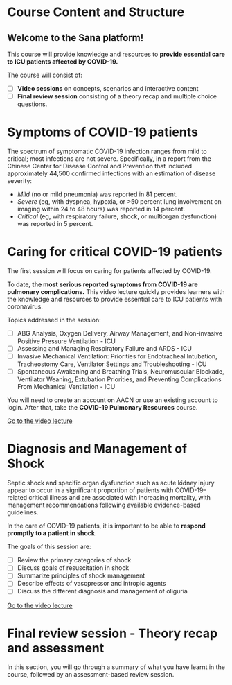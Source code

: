 # Course Content and Structure

## Welcome to the Sana platform!

This course will provide knowledge and resources to **provide essential care to ICU patients affected by COVID-19.**

The course will consist of:
- [ ] **Video sessions** on concepts, scenarios and interactive content
- [ ] **Final review session** consisting of a theory recap and multiple choice questions.

# Symptoms of COVID-19 patients

The spectrum of symptomatic COVID-19 infection ranges from mild to critical; most infections are not severe. Specifically, in a report from the Chinese Center for Disease Control and Prevention that included approximately 44,500 confirmed infections with an estimation of disease severity:

- *Mild* (no or mild pneumonia) was reported in 81 percent.
- *Severe* (eg, with dyspnea, hypoxia, or >50 percent lung involvement on imaging within 24 to 48 hours) was reported in 14 percent.
- *Critical* (eg, with respiratory failure, shock, or multiorgan dysfunction) was reported in 5 percent.


# Caring for critical COVID-19 patients

The first session will focus on caring for patients affected by COVID-19.

To date, **the most serious reported symptoms from COVID-19 are pulmonary complications.** This video lecture quickly provides learners with the knowledge and resources to provide essential care to ICU patients with coronavirus.

Topics addressed in the session:
- [ ] ABG Analysis, Oxygen Delivery, Airway Management, and Non-invasive Positive Pressure Ventilation - ICU
- [ ] Assessing and Managing Respiratory Failure and ARDS - ICU
- [ ] Invasive Mechanical Ventilation: Priorities for Endotracheal Intubation, Tracheostomy Care, Ventilator Settings and Troubleshooting - ICU
- [ ] Spontaneous Awakening and Breathing Trials, Neuromuscular Blockade, Ventilator Weaning, Extubation Priorities, and Preventing Complications From Mechanical Ventilation - ICU

You will need to create an account on AACN or use an existing account to login. After that, take the **COVID-19 Pulmonary Resources** course.

[Go to the video lecture](https://www.aacn.org/education/online-courses/covid-19-pulmonary-ards-and-ventilator-resources?sc_camp=D89A9158E9C34910A638BAF9931DE4F0&_zs=s8ESX&_zl=ewR22)


# Diagnosis and Management of Shock

Septic shock and specific organ dysfunction such as acute kidney injury appear to occur in a significant proportion of patients with COVID-19–related critical illness and are associated with increasing mortality, with management recommendations following available evidence-based guidelines.

In the care of COVID-19 patients, it is important to be able to **respond promptly to a patient in shock**.

The goals of this session are:
- [ ] Review the primary categories of shock
- [ ] Discuss goals of resuscitation in shock
- [ ] Summarize principles of shock management
- [ ] Describe effects of vasopressor and intropic agents
- [ ] Discuss the different diagnosis and management of oliguria

[Go to the video lecture](https://covid19.sccm.org/Presentations/Diagnosis-and-Management-of-Shock/story_html5.html?lms=1)


# Final review session - Theory recap and assessment

In this section, you will go through a summary of what you have learnt in the course, followed by an assessment-based review session.
